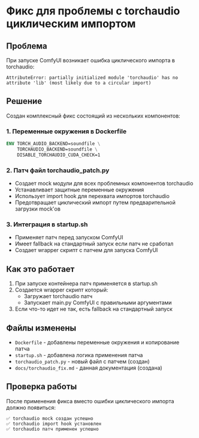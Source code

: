 # Фикс для проблемы с torchaudio циклическим импортом

## Проблема

При запуске ComfyUI возникает ошибка циклического импорта в torchaudio:

```
AttributeError: partially initialized module 'torchaudio' has no attribute 'lib' (most likely due to a circular import)
```

## Решение

Создан комплексный фикс состоящий из нескольких компонентов:

### 1. Переменные окружения в Dockerfile

```dockerfile
ENV TORCH_AUDIO_BACKEND=soundfile \
    TORCHAUDIO_BACKEND=soundfile \
    DISABLE_TORCHAUDIO_CUDA_CHECK=1
```

### 2. Патч файл torchaudio_patch.py

-   Создает mock модули для всех проблемных компонентов torchaudio
-   Устанавливает защитные переменные окружения
-   Использует import hook для перехвата импортов torchaudio
-   Предотвращает циклический импорт путем предварительной загрузки mock'ов

### 3. Интеграция в startup.sh

-   Применяет патч перед запуском ComfyUI
-   Имеет fallback на стандартный запуск если патч не сработал
-   Создает wrapper скрипт с патчем для запуска ComfyUI

## Как это работает

1. При запуске контейнера патч применяется в startup.sh
2. Создается wrapper скрипт который:
    - Загружает torchaudio патч
    - Запускает main.py ComfyUI с правильными аргументами
3. Если что-то идет не так, есть fallback на стандартный запуск

## Файлы изменены

-   `Dockerfile` - добавлены переменные окружения и копирование патча
-   `startup.sh` - добавлена логика применения патча
-   `torchaudio_patch.py` - новый файл с патчем (создан)
-   `docs/torchaudio_fix.md` - данная документация (создана)

## Проверка работы

После применения фикса вместо ошибки циклического импорта должно появиться:

```
✅ torchaudio mock создан успешно
✅ torchaudio import hook установлен
✅ torchaudio патч применен успешно
```
